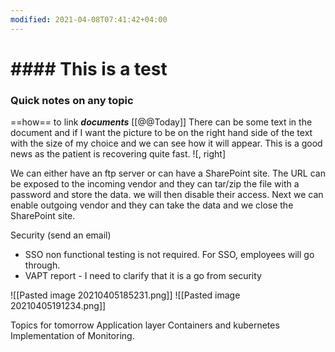 ```yaml
---
modified: 2021-04-08T07:41:42+04:00
---
```


# #### This is a test

### Quick notes on any topic

==how== to link ***documents*** [[@@Today]] 
There can be some text in the document and if I want the picture to be on the right hand side of the text with the size of my choice and we can see how it will appear. This is a good news as the patient is recovering quite fast. ![, right]

We can either have an ftp server or can have a SharePoint site. The URL can be exposed to the incoming vendor and they can tar/zip the file with a password and store the data. we will then disable their access. Next we can enable outgoing vendor and they can take the data and we close the SharePoint site. 


Security (send an email)
- SSO non functional testing is not required. For SSO, employees will go through. 
- VAPT report - I need to clarify that it is a go from security

![[Pasted image 20210405185231.png]]
![[Pasted image 20210405191234.png]]

Topics for tomorrow 
    Application layer
    Containers and kubernetes
    Implementation of Monitoring.